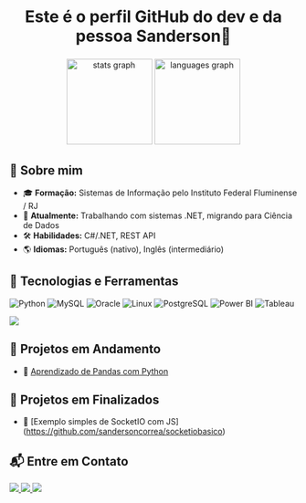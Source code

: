 
<h1 align="center">Este é o perfil GitHub do dev e da pessoa Sanderson👋</h1>

###

<div align="center">
  <img src="https://github-readme-stats.vercel.app/api?username=sandersoncorrea&hide_title=false&hide_rank=false&show_icons=true&include_all_commits=true&count_private=true&disable_animations=false&theme=dracula&locale=en&hide_border=false" height="150" alt="stats graph"  />
  <img src="https://github-readme-stats.vercel.app/api/top-langs?username=sandersoncorrea&locale=en&hide_title=false&layout=compact&card_width=320&langs_count=5&theme=dracula&hide_border=false" height="150" alt="languages graph" /> 

</div>

###



## 📌 Sobre mim
- 🎓 **Formação:** Sistemas de Informação pelo Instituto Federal Fluminense / RJ
- 💼 **Atualmente:** Trabalhando com sistemas .NET, migrando para Ciência de Dados
- 🛠 **Habilidades:** C#/.NET, REST API
- 🌎 **Idiomas:** Português (nativo), Inglês (intermediário)

## 🚀 Tecnologias e Ferramentas
![Python](https://img.shields.io/badge/Python-3776AB?style=for-the-badge&logo=python&logoColor=white)
![MySQL](https://img.shields.io/badge/MySQL-4479A1?style=for-the-badge&logo=mysql&logoColor=white)
![Oracle](https://img.shields.io/badge/Oracle-F80000?style=for-the-badge&logo=oracle&logoColor=white)
![Linux](https://img.shields.io/badge/Linux-FCC624?style=for-the-badge&logo=linux&logoColor=black)
![PostgreSQL](https://img.shields.io/badge/PostgreSQL-316192?style=for-the-badge&logo=postgresql&logoColor=white)
![Power BI](https://img.shields.io/badge/Power%20BI-F2C811?style=for-the-badge&logo=power-bi&logoColor=black)
![Tableau](https://img.shields.io/badge/Tableau-E97627?style=for-the-badge&logo=tableau&logoColor=white)


  ![](http://github-profile-summary-cards.vercel.app/api/cards/profile-details?username=sandersoncorrea&theme=great_gatsby)

## 📂 Projetos em Andamento
- 🔹 [Aprendizado de Pandas com Python]()

## 📂 Projetos em Finalizados
- 🔹 [Exemplo simples de SocketIO com JS] (https://github.com/sandersoncorrea/socketiobasico)

## 📬 Entre em Contato  

<p align="left">
  <a href="https://www.linkedin.com/in/sandersoncorrea" target="_blank">
    <img src="https://img.shields.io/badge/LinkedIn-0A66C2?style=for-the-badge&logo=linkedin&logoColor=white">
  </a>
  <a href="mailto:correasanderson@gmail.com" target="_blank">
    <img src="https://img.shields.io/badge/Email-D14836?style=for-the-badge&logo=gmail&logoColor=white">
  </a>
  <a href="https://www.instagram.com/correa_sanderson/" target="_blank">
    <img src="https://img.shields.io/badge/Instagram-E4405F?style=for-the-badge&logo=instagram&logoColor=white">
  </a>
</p>

###
<br clear="both">
